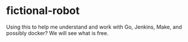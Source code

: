 # fictional-robot
Using this to help me understand and work with Go, Jenkins, Make, and possibly docker? We will see what is free.
